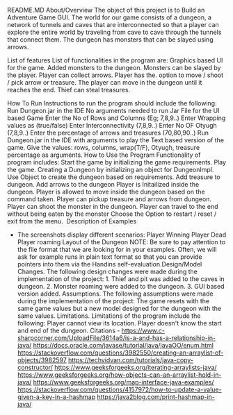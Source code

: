 README.MD About/Overview The object of this project is to Build an
Adventure Game GUI. The world for our game consists of a dungeon, a
network of tunnels and caves that are interconnected so that a player
can explore the entire world by traveling from cave to cave through the
tunnels that connect them. The dungeon has monsters that can be slayed
using arrows.

List of features List of functionalities in the program are: Graphics
based UI for the game. Added monsters to the dungeon. Monsters can be
slayed by the player. Player can collect arrows. Player has the. option
to move / shoot / pick arrow or treasure. The player can move in the
dungeon until it reaches the end. Thief can steal treasures.

How To Run Instructions to run the program should include the following:
Run Dungeon.jar in the IDE No arguments needed to run Jar File for the
UI based Game Enter the No of Rows and Columns (Eg; 7,8,9..) Enter
Wrapping values as (true/false) Enter Interconnectivity (7,8,9..) Enter
No OF Otyugh (7,8,9..) Enter the percentage of arrows and treasures
(70,80,90..) Run Dungeon.jar in the IDE with arguments to play the Text
based version of the game. Give the values: rows, columns, wrap(T/F),
Otyugh, treasure percentage as arguments. How to Use the Program
Functionality of program includes: Start the game by initializing the
game requirements. Play the game. Creating a Dungeon by initializing an
object for DungeonImpl. Use Object to create the dungeon based on
requirements. Add treasure to dungeon. Add arrows to the dungeon Player
is Initailized inside the dungeon. Player is allowed to move inside the
dungeon based on the command taken. Player can pickup treasure and
arrows from dungeon. Player can shoot the monster in the dungeon. Player
can travel to the end without being eaten by the monster Choose the
Option to restart / reset / exit from the menu.  Description of Examples
- The screenshots display different scenarios: Player Winning Player
Dead Player roaming Layout of the Dungeon NOTE: Be sure to pay attention
to the file format that we are looking for in your examples. Often, we
will ask for example runs in plain text format so that you can provide
pointers into them via the Handins self-evaluation.Design/Model Changes.
The following design changes were made during the implementation of the
project: 1. Thief and pit was added to the caves in dungeon. 2. Monster
roaming were added to the dungeon. 3. GUI based version added.
Assumptions. The following assumptions were made during the
implementation of the project: The game resets with the same game values
but a new model designed for the dungeon with the same values.
Limitations. Limitations of the program include the following: Player
cannot view its location. Player doesn't know the start and end of the
dungeon. Citations -
https://www.c-sharpcorner.com/UploadFile/3614a6/is-a-and-has-a-relationship-in-java/
https://docs.oracle.com/javase/tutorial/java/javaOO/enum.html
https://stackoverflow.com/questions/3982550/creating-an-arraylist-of-objects/3982597
https://techvidvan.com/tutorials/java-copy-constructor/
https://www.geeksforgeeks.org/iterating-arraylists-java/
https://www.geeksforgeeks.org/how-objects-can-an-arraylist-hold-in-java/
https://www.geeksforgeeks.org/map-interface-java-examples/
https://stackoverflow.com/questions/4157972/how-to-update-a-value-given-a-key-in-a-hashmap
https://java2blog.com/print-hashmap-in-java/
